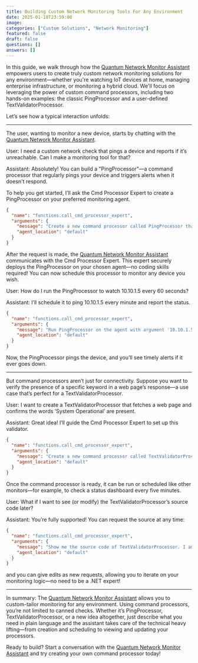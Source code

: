 ```yaml
---
title: Building Custom Network Monitoring Tools For Any Environment
date: 2025-01-18T23:59:00
image: 
categories: ["Custom Solutions", "Network Monitoring"]
featured: false
draft: false
questions: []
answers: []
---
```

In this guide, we walk through how the [Quantum Network Monitor Assistant](https://readyforquantum.com/?assistant=open) empowers users to create truly custom network monitoring solutions for any environment—whether you're watching IoT devices at home, managing enterprise infrastructure, or monitoring a hybrid cloud. We'll focus on leveraging the power of custom command processors, including two hands-on examples: the classic PingProcessor and a user-defined TextValidatorProcessor.

Let’s see how a typical interaction unfolds:

---

The user, wanting to monitor a new device, starts by chatting with the [Quantum Network Monitor Assistant](https://readyforquantum.com/?assistant=open).

User: I need a custom network check that pings a device and reports if it’s unreachable. Can I make a monitoring tool for that?

Assistant: Absolutely! You can build a "PingProcessor"—a command processor that regularly pings your device and triggers alerts when it doesn't respond.

To help you get started, I’ll ask the Cmd Processor Expert to create a PingProcessor on your preferred monitoring agent.

```json
{
  "name": "functions.call_cmd_processor_expert",
  "arguments": {
    "message": "Create a new command processor called PingProcessor that accepts a target IP address as argument, performs ICMP ping, and reports if host is up or down. I am authorized.",
    "agent_location": "default"
  }
}
```

After the request is made, the [Quantum Network Monitor Assistant](https://readyforquantum.com/?assistant=open) communicates with the Cmd Processor Expert. This expert securely deploys the PingProcessor on your chosen agent—no coding skills required! You can now schedule this processor to monitor any device you wish.

User: How do I run the PingProcessor to watch 10.10.1.5 every 60 seconds?

Assistant: I’ll schedule it to ping 10.10.1.5 every minute and report the status.

```json
{
  "name": "functions.call_cmd_processor_expert",
  "arguments": {
    "message": "Run PingProcessor on the agent with argument '10.10.1.5' on a 60 second schedule. I am authorized.",
    "agent_location": "default"
  }
}
```

Now, the PingProcessor pings the device, and you’ll see timely alerts if it ever goes down.

---

But command processors aren’t just for connectivity. Suppose you want to verify the presence of a specific keyword in a web page’s response—a use case that’s perfect for a TextValidatorProcessor.

User: I want to create a TextValidatorProcessor that fetches a web page and confirms the words ‘System Operational’ are present.

Assistant: Great idea! I’ll guide the Cmd Processor Expert to set up this validator.

```json
{
  "name": "functions.call_cmd_processor_expert",
  "arguments": {
    "message": "Create a new command processor called TextValidatorProcessor. It should download content from a given URL, search for 'System Operational', and alert if not found. I am authorized.",
    "agent_location": "default"
  }
}
```

Once the command processor is ready, it can be run or scheduled like other monitors—for example, to check a status dashboard every five minutes.

User: What if I want to see (or modify) the TextValidatorProcessor’s source code later?

Assistant: You’re fully supported! You can request the source at any time:

```json
{
  "name": "functions.call_cmd_processor_expert",
  "arguments": {
    "message": "Show me the source code of TextValidatorProcessor. I am authorized.",
    "agent_location": "default"
  }
}
```

and you can give edits as new requests, allowing you to iterate on your monitoring logic—no need to be a .NET expert!

---

In summary: The [Quantum Network Monitor Assistant](https://readyforquantum.com/?assistant=open) allows you to custom-tailor monitoring for any environment. Using command processors, you’re not limited to canned checks. Whether it’s PingProcessor, TextValidatorProcessor, or a new idea altogether, just describe what you need in plain language and the assistant takes care of the technical heavy lifting—from creation and scheduling to viewing and updating your processors.

Ready to build? Start a conversation with the [Quantum Network Monitor Assistant](https://readyforquantum.com/?assistant=open) and try creating your own command processor today!